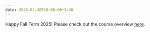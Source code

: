 ```yaml
---
date: 2025-02-20T10:00:00+3:30
---
```

Happy Fall Term 2025! Please check out the course overview [here](https://bcolabcourses.github.io/ICNSpring2025/static_files/ISI%202025%20Overview.pdf).
